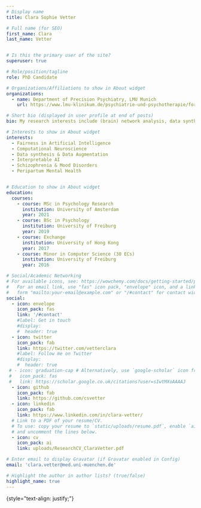 ```yaml
---
# Display name
title: Clara Sophie Vetter

# Full name (for SEO)
first_name: Clara 
last_name: Vetter


# Is this the primary user of the site?
superuser: true

# Role/position/tagline
role: PhD Candidate

# Organizations/Affiliations to show in About widget
organizations:
  - name: Department of Precision Psychiatry, LMU Munich
    url: https://www.lmu-klinikum.de/psychiatrie-und-psychotherapie/forschung-research/working-groups/precision-psychiatry/7ef67d79b4ad4804

# Short bio (displayed in user profile at end of posts)
bio: My research interests include (brain) network analysis, data synthesis

# Interests to show in About widget
interests:
  - Fairness in Artificial Intelligence
  - Computational Neuroscience
  - Data synthesis & Data Augmentation
  - Interpretable AI 
  - Schizophrenia & Mood Disorders
  - Peripartum Mental Health


# Education to show in About widget
education:
  courses:
    - course: MSc in Psychology Research
      institution: University of Amsterdam
      year: 2021
    - course: BSc in Psychology
      institution: University of Freiburg
      year: 2019
    - course: Exchange 
      institution: University of Hong Kong
      year: 2017
    - course: Minor in Computer Science (30 ECs)
      institution: University of Freiburg
      year: 2016

# Social/Academic Networking
# For available icons, see: https://wowchemy.com/docs/getting-started/page-builder/#icons
#   For an email link, use "fas" icon pack, "envelope" icon, and a link in the
#   form "mailto:your-email@example.com" or "/#contact" for contact widget.
social:
  - icon: envelope
    icon_pack: fas
    link: '/#contact'
    #label: Get in touch
    #display: 
    #  header: true
  - icon: twitter
    icon_pack: fab
    link: https://twitter.com/vetterclara
    #label: Follow me on Twitter
    #display:
    #  header: true
 # - icon: graduation-cap # Alternatively, use `google-scholar` icon from `ai` icon pack
 #   icon_pack: fas
 #   link: https://scholar.google.co.uk/citations?user=sIwtMXoAAAAJ
  - icon: github
    icon_pack: fab
    link: https://github.com/csvetter
  - icon: linkedin
    icon_pack: fab
    link: https://www.linkedin.com/in/clara-vetter/
  # Link to a PDF of your resume/CV.
  # To use: copy your resume to `static/uploads/resume.pdf`, enable `ai` icons in `params.yaml`,
  # and uncomment the lines below.
  - icon: cv
    icon_pack: ai
    link: uploads/ResearchCV_ClaraVetter.pdf

# Enter email to display Gravatar (if Gravatar enabled in Config)
email: 'clara.vetter@med.uni-muenchen.de'

# Highlight the author in author lists? (true/false)
highlight_name: true
---
```


{style="text-align: justify;"}
